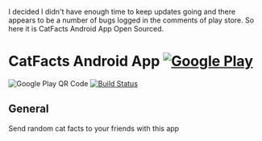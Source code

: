 I decided I didn't have enough time to keep updates going and there appears to be a number of bugs logged in the comments of play store.  So here it is CatFacts Android App Open Sourced.

# CatFacts Android App [![Google Play](http://developer.android.com/images/brand/en_generic_rgb_wo_45.png)](https://play.google.com/store/apps/details?id=co.nodeath.catfacts)

![Google Play QR Code](http://chart.apis.google.com/chart?cht=qr&chs=150x150&chl=market%3A//details%3Fid%3Dco.nodeath.catfacts&chld=H|0)
[![Build Status](http://ci.nodeath.co/job/CatFacts/badge/icon)](http://ci.nodeath.co/job/CatFacts/)

## General

Send random cat facts to your friends with this app
